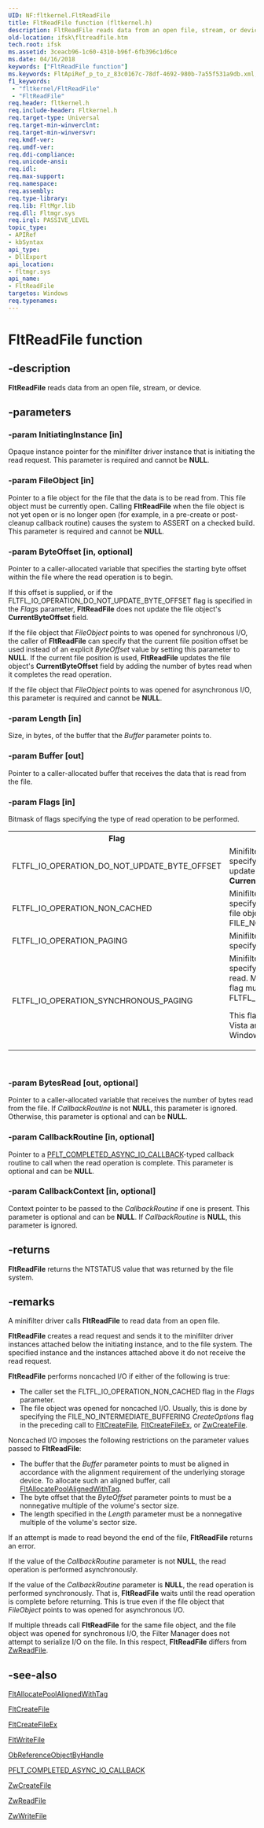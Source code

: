 ```yaml
---
UID: NF:fltkernel.FltReadFile
title: FltReadFile function (fltkernel.h)
description: FltReadFile reads data from an open file, stream, or device.
old-location: ifsk\fltreadfile.htm
tech.root: ifsk
ms.assetid: 3ceacb96-1c60-4310-b96f-6fb396c1d6ce
ms.date: 04/16/2018
keywords: ["FltReadFile function"]
ms.keywords: FltApiRef_p_to_z_83c0167c-78df-4692-980b-7a55f531a9db.xml, FltReadFile, FltReadFile function [Installable File System Drivers], fltkernel/FltReadFile, ifsk.fltreadfile
f1_keywords:
 - "fltkernel/FltReadFile"
 - "FltReadFile"
req.header: fltkernel.h
req.include-header: Fltkernel.h
req.target-type: Universal
req.target-min-winverclnt: 
req.target-min-winversvr: 
req.kmdf-ver: 
req.umdf-ver: 
req.ddi-compliance: 
req.unicode-ansi: 
req.idl: 
req.max-support: 
req.namespace: 
req.assembly: 
req.type-library: 
req.lib: FltMgr.lib
req.dll: Fltmgr.sys
req.irql: PASSIVE_LEVEL
topic_type:
- APIRef
- kbSyntax
api_type:
- DllExport
api_location:
- fltmgr.sys
api_name:
- FltReadFile
targetos: Windows
req.typenames: 
---
```


# FltReadFile function


## -description


<b>FltReadFile</b> reads data from an open file, stream, or device.


## -parameters




### -param InitiatingInstance [in]

Opaque instance pointer for the minifilter driver instance that is initiating the read request. This parameter is required and cannot be <b>NULL</b>. 


### -param FileObject [in]

Pointer to a file object for the file that the data is to be read from. This file object must be currently open. Calling <b>FltReadFile</b> when the file object is not yet open or is no longer open (for example, in a pre-create or post-cleanup callback routine) causes the system to ASSERT on a checked build. This parameter is required and cannot be <b>NULL</b>. 


### -param ByteOffset [in, optional]

Pointer to a caller-allocated variable that specifies the starting byte offset within the file where the read operation is to begin. 

If this offset is supplied, or if the FLTFL_IO_OPERATION_DO_NOT_UPDATE_BYTE_OFFSET flag is specified in the <i>Flags</i> parameter, <b>FltReadFile</b> does not update the file object's <b>CurrentByteOffset</b> field. 

If the file object that <i>FileObject</i> points to was opened for synchronous I/O, the caller of <b>FltReadFile</b> can specify that the current file position offset be used instead of an explicit <i>ByteOffset</i> value by setting this parameter to <b>NULL</b>. If the current file position is used, <b>FltReadFile</b> updates the file object's <b>CurrentByteOffset</b> field by adding the number of bytes read when it completes the read operation. 

If the file object that <i>FileObject</i> points to was opened for asynchronous I/O, this parameter is required and cannot be <b>NULL</b>. 


### -param Length [in]

Size, in bytes, of the buffer that the <i>Buffer</i> parameter points to. 


### -param Buffer [out]

Pointer to a caller-allocated buffer that receives the data that is read from the file. 


### -param Flags [in]

Bitmask of flags specifying the type of read operation to be performed. 

<table>
<tr>
<th>Flag</th>
<th>Meaning</th>
</tr>
<tr>
<td>
FLTFL_IO_OPERATION_DO_NOT_UPDATE_BYTE_OFFSET

</td>
<td>
Minifilter drivers can set this flag to specify that <b>FltReadFile</b> should not update the file object's <b>CurrentByteOffset</b> field. 

</td>
</tr>
<tr>
<td>
FLTFL_IO_OPERATION_NON_CACHED

</td>
<td>
Minifilter drivers can set this flag to specify a noncached read, even if the file object was not opened with FILE_NO_INTERMEDIATE_BUFFERING. 

</td>
</tr>
<tr>
<td>
FLTFL_IO_OPERATION_PAGING

</td>
<td>
Minifilter drivers can set this flag to specify a paging read. 

</td>
</tr>
<tr>
<td>
FLTFL_IO_OPERATION_SYNCHRONOUS_PAGING

</td>
<td>
Minifilter drivers can set this flag to specify a synchronous paging I/O read. Minifilter drivers that set this flag must also set the FLTFL_IO_OPERATION_PAGING flag.

This flag is available for Windows Vista and later versions of the Windows operating system.


</td>
</tr>
</table>
 


### -param BytesRead [out, optional]

Pointer to a caller-allocated variable that receives the number of bytes read from the file. If <i>CallbackRoutine</i> is not <b>NULL</b>, this parameter is ignored. Otherwise, this parameter is optional and can be <b>NULL</b>. 


### -param CallbackRoutine [in, optional]

Pointer to a <a href="https://docs.microsoft.com/windows-hardware/drivers/ddi/fltkernel/nc-fltkernel-pflt_completed_async_io_callback">PFLT_COMPLETED_ASYNC_IO_CALLBACK</a>-typed callback routine to call when the read operation is complete. This parameter is optional and can be <b>NULL</b>. 


### -param CallbackContext [in, optional]

Context pointer to be passed to the <i>CallbackRoutine</i> if one is present. This parameter is optional and can be <b>NULL</b>. If <i>CallbackRoutine</i> is <b>NULL</b>, this parameter is ignored. 


## -returns



<b>FltReadFile</b> returns the NTSTATUS value that was returned by the file system. 




## -remarks



A minifilter driver calls <b>FltReadFile</b> to read data from an open file. 

<b>FltReadFile</b> creates a read request and sends it to the minifilter driver instances attached below the initiating instance, and to the file system. The specified instance and the instances attached above it do not receive the read request. 

<b>FltReadFile</b> performs noncached I/O if either of the following is true: 

<ul>
<li>
The caller set the FLTFL_IO_OPERATION_NON_CACHED flag in the <i>Flags</i> parameter. 

</li>
<li>
The file object was opened for noncached I/O. Usually, this is done by specifying the FILE_NO_INTERMEDIATE_BUFFERING <i>CreateOptions</i> flag in the preceding call to <a href="https://docs.microsoft.com/windows-hardware/drivers/ddi/fltkernel/nf-fltkernel-fltcreatefile">FltCreateFile</a>, <a href="https://docs.microsoft.com/windows-hardware/drivers/ddi/fltkernel/nf-fltkernel-fltcreatefileex">FltCreateFileEx</a>, or <a href="https://docs.microsoft.com/windows-hardware/drivers/ddi/ntifs/nf-ntifs-ntcreatefile">ZwCreateFile</a>. 

</li>
</ul>
Noncached I/O imposes the following restrictions on the parameter values passed to <b>FltReadFile</b>: 

<ul>
<li>
The buffer that the <i>Buffer</i> parameter points to must be aligned in accordance with the alignment requirement of the underlying storage device. To allocate such an aligned buffer, call <a href="https://docs.microsoft.com/windows-hardware/drivers/ddi/fltkernel/nf-fltkernel-fltallocatepoolalignedwithtag">FltAllocatePoolAlignedWithTag</a>. 

</li>
<li>
The byte offset that the <i>ByteOffset</i> parameter points to must be a nonnegative multiple of the volume's sector size. 

</li>
<li>
The length specified in the <i>Length</i> parameter must be a nonnegative multiple of the volume's sector size. 

</li>
</ul>
If an attempt is made to read beyond the end of the file, <b>FltReadFile</b> returns an error. 

If the value of the <i>CallbackRoutine</i> parameter is not <b>NULL</b>, the read operation is performed asynchronously. 

If the value of the <i>CallbackRoutine</i> parameter is <b>NULL</b>, the read operation is performed synchronously. That is, <b>FltReadFile</b> waits until the read operation is complete before returning. This is true even if the file object that <i>FileObject</i> points to was opened for asynchronous I/O. 

If multiple threads call <b>FltReadFile</b> for the same file object, and the file object was opened for synchronous I/O, the Filter Manager does not attempt to serialize I/O on the file. In this respect, <b>FltReadFile</b> differs from <a href="https://docs.microsoft.com/windows-hardware/drivers/ddi/ntifs/nf-ntifs-ntreadfile">ZwReadFile</a>. 




## -see-also




<a href="https://docs.microsoft.com/windows-hardware/drivers/ddi/fltkernel/nf-fltkernel-fltallocatepoolalignedwithtag">FltAllocatePoolAlignedWithTag</a>



<a href="https://docs.microsoft.com/windows-hardware/drivers/ddi/fltkernel/nf-fltkernel-fltcreatefile">FltCreateFile</a>



<a href="https://docs.microsoft.com/windows-hardware/drivers/ddi/fltkernel/nf-fltkernel-fltcreatefileex">FltCreateFileEx</a>



<a href="https://docs.microsoft.com/windows-hardware/drivers/ddi/fltkernel/nf-fltkernel-fltwritefile">FltWriteFile</a>



<a href="https://docs.microsoft.com/windows-hardware/drivers/ddi/wdm/nf-wdm-obreferenceobjectbyhandle">ObReferenceObjectByHandle</a>



<a href="https://docs.microsoft.com/windows-hardware/drivers/ddi/fltkernel/nc-fltkernel-pflt_completed_async_io_callback">PFLT_COMPLETED_ASYNC_IO_CALLBACK</a>



<a href="https://docs.microsoft.com/windows-hardware/drivers/ddi/ntifs/nf-ntifs-ntcreatefile">ZwCreateFile</a>



<a href="https://docs.microsoft.com/windows-hardware/drivers/ddi/ntifs/nf-ntifs-ntreadfile">ZwReadFile</a>



<a href="https://docs.microsoft.com/windows-hardware/drivers/ddi/ntifs/nf-ntifs-ntwritefile">ZwWriteFile</a>
 

 


